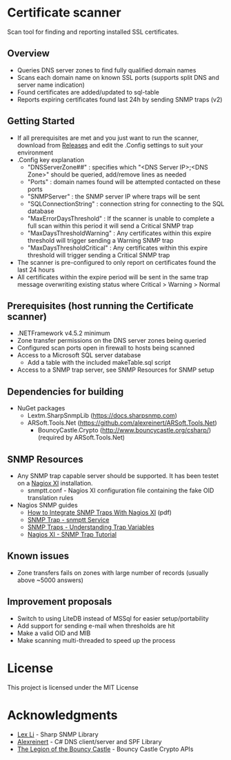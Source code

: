 # Certificate scanner

Scan tool for finding and reporting installed SSL certificates.

## Overview

 - Queries DNS server zones to find fully qualified domain names
 - Scans each domain name on known SSL ports (supports split DNS and server name indication)
 - Found certificates are added/updated to sql-table
 - Reports expiring certificates found last 24h by sending SNMP traps (v2)
 
## Getting Started

 - If all prerequisites are met and you just want to run the scanner, download from [Releases](https://github.com/LarsHolte/CertificateScanner/releases/latest) and edit the .Config settings to suit your environment
 - .Config key explanation
   - "DNSServerZone##" : specifies which "&lt;DNS Server IP&gt;;&lt;DNS Zone&gt;" should be queried, add/remove lines as needed
   - "Ports" : domain names found will be attempted contacted on these ports
   - "SNMPServer" : the SNMP server IP where traps will be sent
   - "SQLConnectionString" : connection string for connecting to the SQL database
   - "MaxErrorDaysThreshold" : If the scanner is unable to complete a full scan within this period it will send a Critical SNMP trap 
   - "MaxDaysThresholdWarning" : Any certificates within this expire threshold will trigger sending a Warning SNMP trap
   - "MaxDaysThresholdCritical" : Any certificates within this expire threshold will trigger sending a Critical SNMP trap
 - The scanner is pre-configured to only report on certificates found the last 24 hours
 - All certificates within the expire period will be sent in the same trap message overwriting existing status where Critical > Warning > Normal
 
## Prerequisites (host running the Certificate scanner)

 - .NETFramework v4.5.2 minimum
 - Zone transfer permissions on the DNS server zones being queried
 - Configured scan ports open in firewall to hosts being scanned
 - Access to a Microsoft SQL server database
   - Add a table with the included makeTable.sql script
 - Access to a SNMP trap server, see SNMP Resources for SNMP setup
 
## Dependencies for building

 - NuGet packages
   - Lextm.SharpSnmpLib (https://docs.sharpsnmp.com)
   - ARSoft.Tools.Net (https://github.com/alexreinert/ARSoft.Tools.Net)
	 - BouncyCastle.Crypto (http://www.bouncycastle.org/csharp/) (required by ARSoft.Tools.Net)

## SNMP Resources

 - Any SNMP trap capable server should be supported. It has been testet on a [Nagiox XI](https://www.nagios.com/products/nagios-xi/) installation.
	- snmptt.conf - Nagios XI configuration file containing the fake OID translation rules
 - Nagios SNMP guides
    - [How to Integrate SNMP Traps With Nagios XI](https://assets.nagios.com/downloads/nagiosxi/docs/Integrating_SNMP_Traps_With_Nagios_XI.pdf) (pdf)
	- [SNMP Trap - snmptt Service](https://support.nagios.com/kb/article.php?id=89)
	- [SNMP Traps - Understanding Trap Variables](https://support.nagios.com/kb/article/snmp-traps-understanding-trap-variables.html)
	- [Nagios XI - SNMP Trap Tutorial](https://support.nagios.com/kb/article/nagios-xi-snmp-trap-tutorial.html)
	
## Known issues

 - Zone transfers fails on zones with large number of records (usually above ~5000 answers)
	
## Improvement proposals
 
 - Switch to using LiteDB instead of MSSql for easier setup/portability
 - Add support for sending e-mail when thresholds are hit
 - Make a valid OID and MIB
 - Make scanning multi-threaded to speed up the process

# License

This project is licensed under the MIT License

# Acknowledgments

 - [Lex Li](https://github.com/lextm) - Sharp SNMP Library
 - [Alexreinert](https://github.com/alexreinert) - C# DNS client/server and SPF Library 
 - [The Legion of the Bouncy Castle](http://www.bouncycastle.org/index.html) - Bouncy Castle Crypto APIs 

